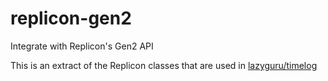 # replicon-gen2
Integrate with Replicon's Gen2 API

This is an extract of the Replicon classes that are used in [lazyguru/timelog](https://github.com/lazyguru/timelog)
